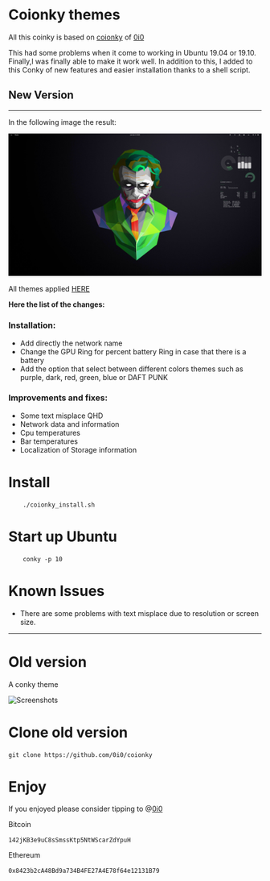# Coionky themes

All this coinky is based on [coionky](https://github.com/0i0/coionky) of [0i0](https://github.com/0i0)

This had some problems when it come to working in Ubuntu 19.04  or 19.10. Finally,I was finally able to make it work well. In addition to this, I added to this Conky of new features and easier installation thanks to a shell script. 

## New Version
---

In the following image the result:

![Screenshots](https://github.com/manujose94/coionky/blob/master/themes_already_applied/green.png)

All themes applied [HERE](https://github.com/manujose94/coionky/blob/master/themes_already_applied/README.md)

**Here the list of the changes:**

### Installation:

- Add directly the network name
- Change the GPU Ring for percent battery Ring in case that there is a battery
- Add the option that select between different colors themes such as purple, dark, red, green, blue or DAFT PUNK

### Improvements and fixes:

- Some text misplace QHD
- Network data and information
- Cpu temperatures
- Bar temperatures
- Localization of Storage information


# Install

		./coionky_install.sh

# Start up Ubuntu

		conky -p 10

# Known Issues

- There are some problems with text misplace due to resolution or screen size.

---

# Old version
A conky theme

![Screenshots](https://i.imgur.com/45If32L.png)

# Clone old version

    git clone https://github.com/0i0/coionky


# Enjoy

If you enjoyed please consider tipping to @[0i0](https://github.com/0i0)

Bitcoin

    142jKB3e9uC8sSmssKtp5NtWScarZdYpuH

Ethereum

    0x8423b2cA48Bd9a734B4FE27A4E78f64e12131B79​


